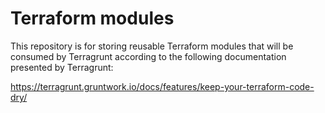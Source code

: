 # Terraform modules

This repository is for storing reusable Terraform modules that will be consumed by Terragrunt according to the following documentation presented by Terragrunt:

https://terragrunt.gruntwork.io/docs/features/keep-your-terraform-code-dry/